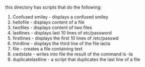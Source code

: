 this directory has scripts that do the following:
1. Confused smiley - displays a confused smiley
2. hellofile - displays content of a file
3. twofiles - displays content of two files
4. lastlines - displays last 10 lines of etc/password
5. firstlines - displays the first 10 lines of /etc/passwd
6. thirdline - displays the third line of the file iacta
7. file - creates a file containing text
8. cwdstate - writes into file the result of the command ls -la
9. duplicatelastline - a script that duplicates the last line of a file
